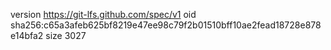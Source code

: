 version https://git-lfs.github.com/spec/v1
oid sha256:c65a3afeb625bf8219e47ee98c79f2b01510bff10ae2fead18728e878e14bfa2
size 3027
